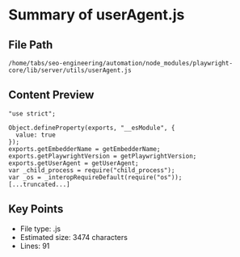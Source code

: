 # Summary of userAgent.js
  
## File Path
`/home/tabs/seo-engineering/automation/node_modules/playwright-core/lib/server/utils/userAgent.js`

## Content Preview
```
"use strict";

Object.defineProperty(exports, "__esModule", {
  value: true
});
exports.getEmbedderName = getEmbedderName;
exports.getPlaywrightVersion = getPlaywrightVersion;
exports.getUserAgent = getUserAgent;
var _child_process = require("child_process");
var _os = _interopRequireDefault(require("os"));
[...truncated...]
```

## Key Points
- File type: .js
- Estimated size: 3474 characters
- Lines: 91
